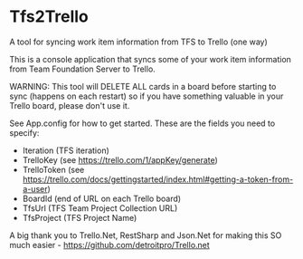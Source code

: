 Tfs2Trello
==========

A tool for syncing work item information from TFS to Trello (one way)

This is a console application that syncs some of your work item information from Team Foundation Server to Trello.

WARNING: This tool will DELETE ALL cards in a board before starting to sync (happens on each restart) so if you have something valuable in your Trello board, please don't use it.

See App.config for how to get started. These are the fields you need to specify:
- Iteration (TFS iteration)
- TrelloKey (see https://trello.com/1/appKey/generate)
- TrelloToken (see https://trello.com/docs/gettingstarted/index.html#getting-a-token-from-a-user)
- BoardId (end of URL on each Trello board)
- TfsUrl (TFS Team Project Collection URL)
- TfsProject (TFS Project Name)

A big thank you to Trello.Net, RestSharp and Json.Net for making this SO much easier - https://github.com/detroitpro/Trello.net
